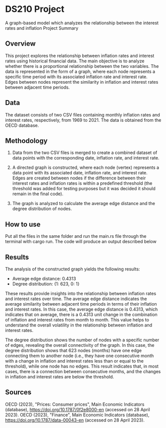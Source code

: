 # DS210 Project
A graph-based model which analyzes the relationship between the interest rates and inflation
Project Summary

## Overview

This project explores the relationship between inflation rates and interest rates using historical financial data. 
The main objective is to analyze whether there is a proportional relationship between the two variables. 
The data is represented in the form of a graph, where each node represents a specific time period with its associated inflation rate and interest rate. 
Edges between nodes represent the similarity in inflation and interest rates between adjacent time periods.

## Data

The dataset consists of two CSV files containing monthly inflation rates and interest rates, respectively, from 1969 to 2021. 
The data is obtained from the OECD database.

## Methodology

1.	Data from the two CSV files is merged to create a combined dataset of data points with the corresponding date, inflation rate, and interest rate.

2.	A directed graph is constructed, where each node (vertex) represents a data point with its associated date, inflation rate, and interest rate. 
Edges are created between nodes if the difference between their interest rates and inflation rates is within a predefined threshold 
(the threshold was added for testing purposes but it was decided it should remain in the final code).

3.	The graph is analyzed to calculate the average edge distance and the degree distribution of nodes.

## How to use
Put all the files in the same folder and run the main.rs file through the terminal with cargo run. The code will produce an output described below

## Results

The analysis of the constructed graph yields the following results:

* Average edge distance: 0.4313
* Degree distribution: {1: 623, 0: 1}

These results provide insights into the relationship between inflation rates and interest rates over time. 
The average edge distance indicates the average similarity between adjacent time periods in terms of their inflation and interest rates. 
In this case, the average edge distance is 0.4313, which indicates that on average, there is a 0.4313 unit change in the combination 
of inflation and interest rates from month to month. This value helps to understand the overall volatility in the relationship between inflation and interest rates.

The degree distribution shows the number of nodes with a specific number of edges, revealing the overall connectivity of the graph. 
In this case, the degree distribution shows that 623 nodes (months) have one edge connecting them to another node 
(i.e., they have one consecutive month with a change in inflation and interest rates less than or equal to the threshold), while one node has no edges. 
This result indicates that, in most cases, there is a connection between consecutive months, and the changes in inflation and interest rates are below the threshold.

## Sources
OECD (2023), "Prices: Consumer prices", Main Economic Indicators (database), https://doi.org/10.1787/0f2e8000-en (accessed on 28 April 2023).
OECD (2023), "Finance", Main Economic Indicators (database), https://doi.org/10.1787/data-00043-en (accessed on 28 April 2023).
